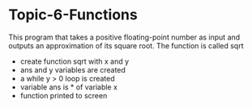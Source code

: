 # Topic-6-Functions

This program that takes a positive floating-point number as input and outputs an approximation of its square root. The function is called sqrt 

- create function sqrt with x and y
- ans and y variables are created
- a while y > 0 loop is created
- variable ans is * of variable x
- function printed to screen

